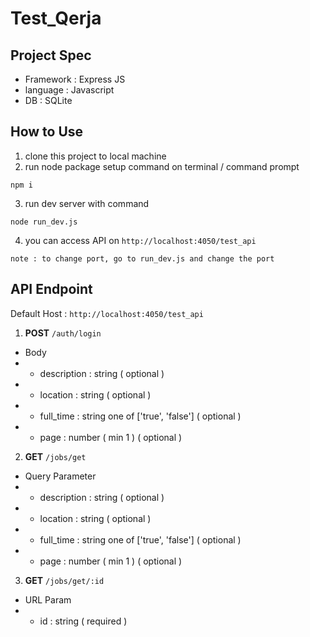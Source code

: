 # Test_Qerja

## Project Spec

- Framework : Express JS
- language : Javascript
- DB : SQLite

## How to Use

1. clone this project to local machine
2. run node package setup command on terminal / command prompt

```
npm i
```

3. run dev server with command

```
node run_dev.js
```

4. you can access API on `http://localhost:4050/test_api`

```
note : to change port, go to run_dev.js and change the port
```

## API Endpoint

Default Host : `http://localhost:4050/test_api`

1. **POST** `/auth/login`

- Body
- - description : string ( optional )
- - location : string ( optional )
- - full_time : string one of ['true', 'false'] ( optional )
- - page : number ( min 1 ) ( optional )

2. **GET** `/jobs/get`

- Query Parameter
- - description : string ( optional )
- - location : string ( optional )
- - full_time : string one of ['true', 'false'] ( optional )
- - page : number ( min 1 ) ( optional )

3. **GET** `/jobs/get/:id`

- URL Param
- - id : string ( required )
